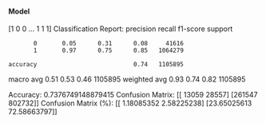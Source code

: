 #### Model
[1 0 0 ... 1 1 1]
Classification Report:
              precision    recall  f1-score   support

           0       0.05      0.31      0.08     41616
           1       0.97      0.75      0.85   1064279

    accuracy                           0.74   1105895
   macro avg       0.51      0.53      0.46   1105895
weighted avg       0.93      0.74      0.82   1105895

Accuracy: 0.7376749148879415
Confusion Matrix:
[[ 13059  28557]
 [261547 802732]]
Confusion Matrix (%):
[[ 1.18085352  2.58225238]
 [23.65025613 72.58663797]]
